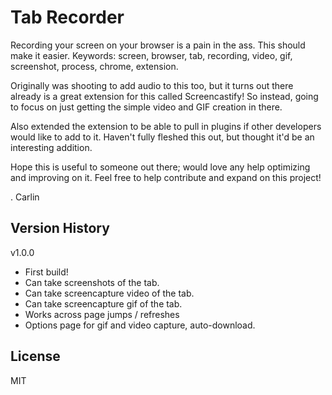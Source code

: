 # Tab Recorder
Recording your screen on your browser is a pain in the ass. This should make it easier.
Keywords: screen, browser, tab, recording, video, gif, screenshot, process, chrome, extension.

Originally was shooting to add audio to this too, but it turns out there already is a great extension for this called Screencastify! So instead, going to focus on just getting the simple video and GIF creation in there.

Also extended the extension to be able to pull in plugins if other developers would like to add to it. Haven't fully fleshed this out, but thought it'd be an interesting addition.

Hope this is useful to someone out there; would love any help optimizing and improving on it. Feel free to help contribute and expand on this project!


. Carlin


## Version History
v1.0.0
 - First build!
 - Can take screenshots of the tab.
 - Can take screencapture video of the tab.
 - Can take screencapture gif of the tab.
 - Works across page jumps / refreshes
 - Options page for gif and video capture, auto-download.

## License
MIT

